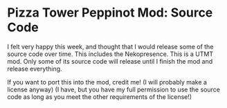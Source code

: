 # Pizza Tower Peppinot Mod: Source Code
I felt very happy this week, and thought that I would release some of the source code over time. This includes the Nekopresence. 
This is a UTMT mod. Only some of its source code will release until I finish the mod and release everything.

If you want to port this into the mod, credit me! (I will probably make a license anyway)
(I have, but you have my full permission to use the source code as long as you meet the other requirements of the license!)
